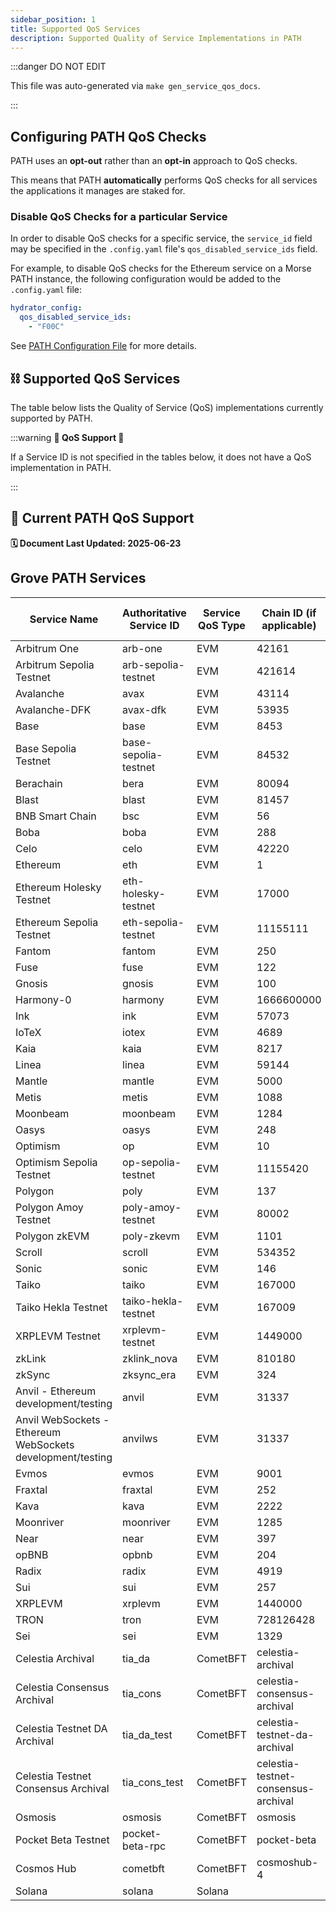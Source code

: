 ```yaml
---
sidebar_position: 1
title: Supported QoS Services
description: Supported Quality of Service Implementations in PATH
---
```


:::danger DO NOT EDIT

This file was auto-generated via `make gen_service_qos_docs`.

:::

## Configuring PATH QoS Checks

PATH uses an **opt-out** rather than an **opt-in** approach to QoS checks.

This means that PATH **automatically** performs QoS checks for all services the applications it manages are staked for.

### Disable QoS Checks for a particular Service

In order to disable QoS checks for a specific service, the `service_id` field may be specified in the `.config.yaml` file's `qos_disabled_service_ids` field.

For example, to disable QoS checks for the Ethereum service on a Morse PATH instance, the following configuration would be added to the `.config.yaml` file:

```yaml
hydrator_config:
  qos_disabled_service_ids:
    - "F00C"
```

See [PATH Configuration File](../../develop/path/5_configurations_path.md#hydrator_config-optional) for more details.

## ⛓️ Supported QoS Services

The table below lists the Quality of Service (QoS) implementations currently supported by PATH.

:::warning **🚧 QoS Support 🚧**

If a Service ID is not specified in the tables below, it does not have a QoS implementation in PATH.

:::

## 🌿 Current PATH QoS Support

**🗓️ Document Last Updated: 2025-06-23**

## Grove PATH Services

| Service Name                                               | Authoritative Service ID | Service QoS Type | Chain ID (if applicable)            | Archival Check Configured |
| ---------------------------------------------------------- | ------------------------ | ---------------- | ----------------------------------- | ------------------------- |
| Arbitrum One                                               | arb-one                  | EVM              | 42161                               | ✅                        |
| Arbitrum Sepolia Testnet                                   | arb-sepolia-testnet      | EVM              | 421614                              | ✅                        |
| Avalanche                                                  | avax                     | EVM              | 43114                               | ✅                        |
| Avalanche-DFK                                              | avax-dfk                 | EVM              | 53935                               | ✅                        |
| Base                                                       | base                     | EVM              | 8453                                | ✅                        |
| Base Sepolia Testnet                                       | base-sepolia-testnet     | EVM              | 84532                               | ✅                        |
| Berachain                                                  | bera                     | EVM              | 80094                               | ✅                        |
| Blast                                                      | blast                    | EVM              | 81457                               | ✅                        |
| BNB Smart Chain                                            | bsc                      | EVM              | 56                                  | ✅                        |
| Boba                                                       | boba                     | EVM              | 288                                 | ✅                        |
| Celo                                                       | celo                     | EVM              | 42220                               | ✅                        |
| Ethereum                                                   | eth                      | EVM              | 1                                   | ✅                        |
| Ethereum Holesky Testnet                                   | eth-holesky-testnet      | EVM              | 17000                               | ✅                        |
| Ethereum Sepolia Testnet                                   | eth-sepolia-testnet      | EVM              | 11155111                            | ✅                        |
| Fantom                                                     | fantom                   | EVM              | 250                                 | ✅                        |
| Fuse                                                       | fuse                     | EVM              | 122                                 | ✅                        |
| Gnosis                                                     | gnosis                   | EVM              | 100                                 | ✅                        |
| Harmony-0                                                  | harmony                  | EVM              | 1666600000                          | ✅                        |
| Ink                                                        | ink                      | EVM              | 57073                               | ✅                        |
| IoTeX                                                      | iotex                    | EVM              | 4689                                | ✅                        |
| Kaia                                                       | kaia                     | EVM              | 8217                                | ✅                        |
| Linea                                                      | linea                    | EVM              | 59144                               | ✅                        |
| Mantle                                                     | mantle                   | EVM              | 5000                                | ✅                        |
| Metis                                                      | metis                    | EVM              | 1088                                | ✅                        |
| Moonbeam                                                   | moonbeam                 | EVM              | 1284                                | ✅                        |
| Oasys                                                      | oasys                    | EVM              | 248                                 | ✅                        |
| Optimism                                                   | op                       | EVM              | 10                                  | ✅                        |
| Optimism Sepolia Testnet                                   | op-sepolia-testnet       | EVM              | 11155420                            | ✅                        |
| Polygon                                                    | poly                     | EVM              | 137                                 | ✅                        |
| Polygon Amoy Testnet                                       | poly-amoy-testnet        | EVM              | 80002                               | ✅                        |
| Polygon zkEVM                                              | poly-zkevm               | EVM              | 1101                                | ✅                        |
| Scroll                                                     | scroll                   | EVM              | 534352                              | ✅                        |
| Sonic                                                      | sonic                    | EVM              | 146                                 | ✅                        |
| Taiko                                                      | taiko                    | EVM              | 167000                              | ✅                        |
| Taiko Hekla Testnet                                        | taiko-hekla-testnet      | EVM              | 167009                              | ✅                        |
| XRPLEVM Testnet                                            | xrplevm-testnet          | EVM              | 1449000                             | ✅                        |
| zkLink                                                     | zklink_nova              | EVM              | 810180                              | ✅                        |
| zkSync                                                     | zksync_era               | EVM              | 324                                 | ✅                        |
| Anvil - Ethereum development/testing                       | anvil                    | EVM              | 31337                               |                           |
| Anvil WebSockets - Ethereum WebSockets development/testing | anvilws                  | EVM              | 31337                               |                           |
| Evmos                                                      | evmos                    | EVM              | 9001                                |                           |
| Fraxtal                                                    | fraxtal                  | EVM              | 252                                 |                           |
| Kava                                                       | kava                     | EVM              | 2222                                |                           |
| Moonriver                                                  | moonriver                | EVM              | 1285                                |                           |
| Near                                                       | near                     | EVM              | 397                                 |                           |
| opBNB                                                      | opbnb                    | EVM              | 204                                 |                           |
| Radix                                                      | radix                    | EVM              | 4919                                |                           |
| Sui                                                        | sui                      | EVM              | 257                                 |                           |
| XRPLEVM                                                    | xrplevm                  | EVM              | 1440000                             |                           |
| TRON                                                       | tron                     | EVM              | 728126428                           |                           |
| Sei                                                        | sei                      | EVM              | 1329                                |                           |
| Celestia Archival                                          | tia_da                   | CometBFT         | celestia-archival                   |                           |
| Celestia Consensus Archival                                | tia_cons                 | CometBFT         | celestia-consensus-archival         |                           |
| Celestia Testnet DA Archival                               | tia_da_test              | CometBFT         | celestia-testnet-da-archival        |                           |
| Celestia Testnet Consensus Archival                        | tia_cons_test            | CometBFT         | celestia-testnet-consensus-archival |                           |
| Osmosis                                                    | osmosis                  | CometBFT         | osmosis                             |                           |
| Pocket Beta Testnet                                        | pocket-beta-rpc          | CometBFT         | pocket-beta                         |                           |
| Cosmos Hub                                                 | cometbft                 | CometBFT         | cosmoshub-4                         |                           |
| Solana                                                     | solana                   | Solana           |                                     |                           |

